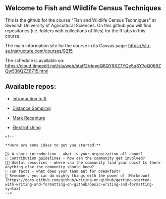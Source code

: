 ## Welcome to Fish and Wildlife Census Techniques

This is the github for the course "Fish and Wildlife Census Techniques" at Swedish University of Agricultural Sciences. On this github you will find repositories (i.e. folders with collections of files) for the R labs in this course.

The main information site for the course in its Canvas page: <https://slu-se.instructure.com/courses/9215>

The schedule is available on: <https://cloud.timeedit.net/slu/web/staff2/riqvoQ6QY6XZ7YQy5q8Y7oQ069ZQw536QZZ6715.html>

## Available repos:

-   [Introduction to R](../../R-intro)

-   [Distance Sampling](../../DistanceSampling)

-   [Mark Recapture](../../MarkRecapture)

-   [Electrofishing](../../Electrofishing)


```{=html}
<!--

**Here are some ideas to get you started:**

🙋‍♀️ A short introduction - what is your organization all about?
🌈 Contribution guidelines - how can the community get involved?
👩‍💻 Useful resources - where can the community find your docs? Is there anything else the community should know?
🍿 Fun facts - what does your team eat for breakfast?
🧙 Remember, you can do mighty things with the power of [Markdown](https://docs.github.com/github/writing-on-github/getting-started-with-writing-and-formatting-on-github/basic-writing-and-formatting-syntax)
-->
```
